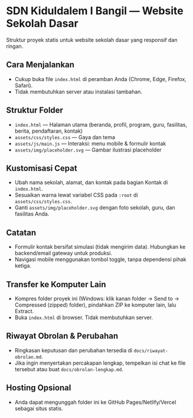 SDN Kiduldalem I Bangil — Website Sekolah Dasar
===============================================

Struktur proyek statis untuk website sekolah dasar yang responsif dan ringan.

Cara Menjalankan
----------------
- Cukup buka file `index.html` di peramban Anda (Chrome, Edge, Firefox, Safari).
- Tidak membutuhkan server atau instalasi tambahan.

Struktur Folder
---------------
- `index.html` — Halaman utama (beranda, profil, program, guru, fasilitas, berita, pendaftaran, kontak)
- `assets/css/styles.css` — Gaya dan tema
- `assets/js/main.js` — Interaksi: menu mobile & formulir kontak
- `assets/img/placeholder.svg` — Gambar ilustrasi placeholder

Kustomisasi Cepat
-----------------
- Ubah nama sekolah, alamat, dan kontak pada bagian Kontak di `index.html`.
- Sesuaikan warna lewat variabel CSS pada `:root` di `assets/css/styles.css`.
- Ganti `assets/img/placeholder.svg` dengan foto sekolah, guru, dan fasilitas Anda.

Catatan
-------
- Formulir kontak bersifat simulasi (tidak mengirim data). Hubungkan ke backend/email gateway untuk produksi.
- Navigasi mobile menggunakan tombol toggle, tanpa dependensi pihak ketiga.

Transfer ke Komputer Lain
-------------------------
- Kompres folder proyek ini (Windows: klik kanan folder → Send to → Compressed (zipped) folder), pindahkan ZIP ke komputer lain, lalu Extract.
- Buka `index.html` di browser. Tidak membutuhkan server.

Riwayat Obrolan & Perubahan
----------------------------
- Ringkasan keputusan dan perubahan tersedia di `docs/riwayat-obrolan.md`.
- Jika ingin menyertakan percakapan lengkap, tempelkan isi chat ke file tersebut atau buat `docs/obrolan-lengkap.md`.

Hosting Opsional
----------------
- Anda dapat mengunggah folder ini ke GitHub Pages/Netlify/Vercel sebagai situs statis.

